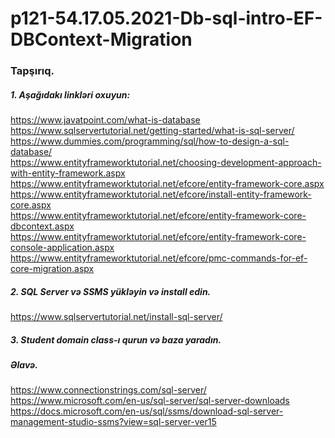 # p121-54.17.05.2021-Db-sql-intro-EF-DBContext-Migration




### Tapşırıq.


##### 1. Aşağıdakı linkləri oxuyun:
https://www.javatpoint.com/what-is-database<br />
https://www.sqlservertutorial.net/getting-started/what-is-sql-server/<br />
https://www.dummies.com/programming/sql/how-to-design-a-sql-database/<br />
https://www.entityframeworktutorial.net/choosing-development-approach-with-entity-framework.aspx<br />
https://www.entityframeworktutorial.net/efcore/entity-framework-core.aspx<br />
https://www.entityframeworktutorial.net/efcore/install-entity-framework-core.aspx<br />
https://www.entityframeworktutorial.net/efcore/entity-framework-core-dbcontext.aspx<br />
https://www.entityframeworktutorial.net/efcore/entity-framework-core-console-application.aspx<br />
https://www.entityframeworktutorial.net/efcore/pmc-commands-for-ef-core-migration.aspx<br />


##### 2. SQL Server və SSMS yükləyin və install edin.
https://www.sqlservertutorial.net/install-sql-server/


##### 3. Student domain class-ı qurun və baza yaradın.

##### Əlavə.
https://www.connectionstrings.com/sql-server/<br />
https://www.microsoft.com/en-us/sql-server/sql-server-downloads<br />
https://docs.microsoft.com/en-us/sql/ssms/download-sql-server-management-studio-ssms?view=sql-server-ver15<br />
